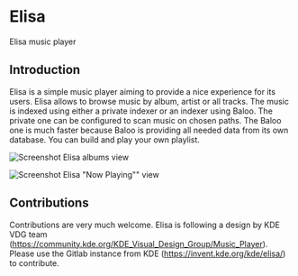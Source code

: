 # Elisa

Elisa music player

## Introduction

Elisa is a simple music player aiming to provide a nice experience for its users.
Elisa allows to browse music by album, artist or all tracks. The music is indexed
using either a private indexer or an indexer using Baloo. The private one can be
configured to scan music on chosen paths. The Baloo one is much faster because
Baloo is providing all needed data from its own database. You can build and play
your own playlist.

![Screenshot Elisa albums view](https://community.kde.org/images.community/3/35/Elisa_albums_view.png)

![Screenshot Elisa "Now Playing"" view](https://community.kde.org/images.community/7/75/Elisa_now_playing_view.png)


## Contributions

Contributions are very much welcome. Elisa is following a design by KDE VDG team
(https://community.kde.org/KDE_Visual_Design_Group/Music_Player).
Please use the Gitlab instance from KDE (https://invent.kde.org/kde/elisa/) to contribute.

